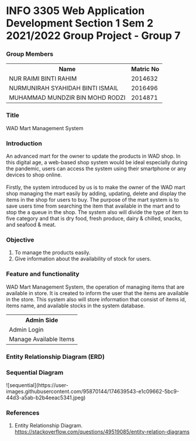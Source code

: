 # INFO 3305 Web Application Development Section 1 Sem 2 2021/2022 Group Project - Group 7

<h3> Group Members</h3>
<table>
    <tr>
    <th>Name</th>
    <th>Matric No</th>
    </tr>
    <tr>
        <td>NUR RAIMI BINTI RAHIM</td>
        <td>2014632</td>
    </tr>
       <tr>
        <td>NURMUNIRAH SYAHIDAH BINTI ISMAIL</td>
        <td>2016496</td>
    </tr>
       <tr>
        <td>MUHAMMAD MUNDZIR BIN MOHD RODZI</td>
        <td>2014871</td>
    </tr>

   
</table>

<h3>Title</h3>

WAD Mart Management System

<h3> Introduction </h3>

An advanced mart for the owner to update the products in WAD shop. In this digital age, a web-based shop system would be ideal especially during the pandemic, users can access the system using their smartphone or any devices to shop online. <br></br>
Firstly, the system introduced by us is to make the owner of the WAD mart shop managing the mart easily by adding, updating, delete and display the items in the shop for users to buy. The purpose of the mart system is to save users time from searching the item that available in the mart and to stop the a queue in the shop. The system also will divide the type of item to five category and that is dry food, fresh produce, dairy & chilled, snacks, and seafood & meat. 

<h3> Objective</h3>

<ol>
  <li>To manage the products easily.</li>
  <li>Give information about the availability of stock for users.</li>
</ol>

<h3>Feature and functionality</h3>

WAD Mart Management System, the operation of managing items that are available in store. It is created to inform the user that the items are available in the store. This system also will store information that consist of items id, items name, and available stocks in the system database.

<table>
    <tr>
        <th>Admin Side</th>
    </tr>
    <tr>
        <td>Admin Login</td>
    </tr>
    <tr>
        <td>Manage Available Items</td>
    </tr>
</table>

<h3>Entity Relationship Diagram (ERD)</h3>


<h3>Sequential Diagram</h3>
![sequential](https://user-images.githubusercontent.com/95870144/174639543-e1c09662-5bc9-44d3-a5ab-b2b4eeac5341.jpeg)

<h3>References</h3>

1. Entity Relationship Diagram.
https://stackoverflow.com/questions/49519085/entity-relation-diagrams

